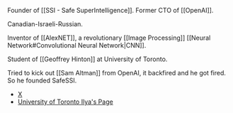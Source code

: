Founder of [[SSI - Safe SuperIntelligence]].
Former CTO of [[OpenAI]].

Canadian-Israeli-Russian.

Inventor of [[AlexNET]], a revolutionary [[Image Processing]] [[Neural Network#Convolutional Neural Network|CNN]].

Student of [[Geoffrey Hinton]] at University of Toronto.

Tried to kick out [[Sam Altman]] from OpenAI, it backfired and he got fired.
So he founded SafeSSI.

- [X](https://x.com/ilyasut?lang=en)
- [University of Toronto Ilya's Page](https://www.cs.toronto.edu/~ilya/)
